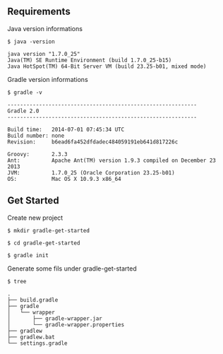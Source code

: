 ## Requirements

Java version informations

```shell
$ java -version

java version "1.7.0_25"
Java(TM) SE Runtime Environment (build 1.7.0_25-b15)
Java HotSpot(TM) 64-Bit Server VM (build 23.25-b01, mixed mode)
```
Gradle version informations

```shell
$ gradle -v

------------------------------------------------------------
Gradle 2.0
------------------------------------------------------------

Build time:   2014-07-01 07:45:34 UTC
Build number: none
Revision:     b6ead6fa452dfdadec484059191eb641d817226c

Groovy:       2.3.3
Ant:          Apache Ant(TM) version 1.9.3 compiled on December 23 2013
JVM:          1.7.0_25 (Oracle Corporation 23.25-b01)
OS:           Mac OS X 10.9.3 x86_64

```


## Get Started

Create new project

```shell
$ mkdir gradle-get-started

$ cd gradle-get-started

$ gradle init
```
Generate some fils under gradle-get-started

```shell
$ tree

.
├── build.gradle
├── gradle
│   └── wrapper
│       ├── gradle-wrapper.jar
│       └── gradle-wrapper.properties
├── gradlew
├── gradlew.bat
└── settings.gradle
```





